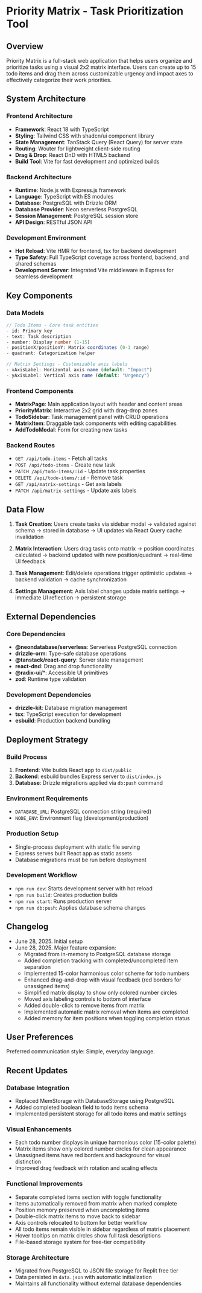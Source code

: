 # Priority Matrix - Task Prioritization Tool

## Overview

Priority Matrix is a full-stack web application that helps users organize and prioritize tasks using a visual 2x2 matrix interface. Users can create up to 15 todo items and drag them across customizable urgency and impact axes to effectively categorize their work priorities.

## System Architecture

### Frontend Architecture
- **Framework**: React 18 with TypeScript
- **Styling**: Tailwind CSS with shadcn/ui component library
- **State Management**: TanStack Query (React Query) for server state
- **Routing**: Wouter for lightweight client-side routing
- **Drag & Drop**: React DnD with HTML5 backend
- **Build Tool**: Vite for fast development and optimized builds

### Backend Architecture
- **Runtime**: Node.js with Express.js framework
- **Language**: TypeScript with ES modules
- **Database**: PostgreSQL with Drizzle ORM
- **Database Provider**: Neon serverless PostgreSQL
- **Session Management**: PostgreSQL session store
- **API Design**: RESTful JSON API

### Development Environment
- **Hot Reload**: Vite HMR for frontend, tsx for backend development
- **Type Safety**: Full TypeScript coverage across frontend, backend, and shared schemas
- **Development Server**: Integrated Vite middleware in Express for seamless development

## Key Components

### Data Models
```typescript
// Todo Items - Core task entities
- id: Primary key
- text: Task description
- number: Display number (1-15)
- positionX/positionY: Matrix coordinates (0-1 range)
- quadrant: Categorization helper

// Matrix Settings - Customizable axis labels
- xAxisLabel: Horizontal axis name (default: "Impact")
- yAxisLabel: Vertical axis name (default: "Urgency")
```

### Frontend Components
- **MatrixPage**: Main application layout with header and content areas
- **PriorityMatrix**: Interactive 2x2 grid with drag-drop zones
- **TodoSidebar**: Task management panel with CRUD operations
- **MatrixItem**: Draggable task components with editing capabilities
- **AddTodoModal**: Form for creating new tasks

### Backend Routes
- `GET /api/todo-items` - Fetch all tasks
- `POST /api/todo-items` - Create new task
- `PATCH /api/todo-items/:id` - Update task properties
- `DELETE /api/todo-items/:id` - Remove task
- `GET /api/matrix-settings` - Get axis labels
- `PATCH /api/matrix-settings` - Update axis labels

## Data Flow

1. **Task Creation**: Users create tasks via sidebar modal → validated against schema → stored in database → UI updates via React Query cache invalidation

2. **Matrix Interaction**: Users drag tasks onto matrix → position coordinates calculated → backend updated with new position/quadrant → real-time UI feedback

3. **Task Management**: Edit/delete operations trigger optimistic updates → backend validation → cache synchronization

4. **Settings Management**: Axis label changes update matrix settings → immediate UI reflection → persistent storage

## External Dependencies

### Core Dependencies
- **@neondatabase/serverless**: Serverless PostgreSQL connection
- **drizzle-orm**: Type-safe database operations
- **@tanstack/react-query**: Server state management
- **react-dnd**: Drag and drop functionality
- **@radix-ui/***: Accessible UI primitives
- **zod**: Runtime type validation

### Development Dependencies
- **drizzle-kit**: Database migration management
- **tsx**: TypeScript execution for development
- **esbuild**: Production backend bundling

## Deployment Strategy

### Build Process
1. **Frontend**: Vite builds React app to `dist/public`
2. **Backend**: esbuild bundles Express server to `dist/index.js`
3. **Database**: Drizzle migrations applied via `db:push` command

### Environment Requirements
- `DATABASE_URL`: PostgreSQL connection string (required)
- `NODE_ENV`: Environment flag (development/production)

### Production Setup
- Single-process deployment with static file serving
- Express serves built React app as static assets
- Database migrations must be run before deployment

### Development Workflow
- `npm run dev`: Starts development server with hot reload
- `npm run build`: Creates production builds
- `npm run start`: Runs production server
- `npm run db:push`: Applies database schema changes

## Changelog
- June 28, 2025. Initial setup
- June 28, 2025. Major feature expansion:
  - Migrated from in-memory to PostgreSQL database storage
  - Added completion tracking with completed/uncompleted item separation
  - Implemented 15-color harmonious color scheme for todo numbers
  - Enhanced drag-and-drop with visual feedback (red borders for unassigned items)
  - Simplified matrix display to show only colored number circles
  - Moved axis labeling controls to bottom of interface
  - Added double-click to remove items from matrix
  - Implemented automatic matrix removal when items are completed
  - Added memory for item positions when toggling completion status

## User Preferences

Preferred communication style: Simple, everyday language.

## Recent Updates

### Database Integration
- Replaced MemStorage with DatabaseStorage using PostgreSQL
- Added completed boolean field to todo items schema
- Implemented persistent storage for all todo items and matrix settings

### Visual Enhancements
- Each todo number displays in unique harmonious color (15-color palette)
- Matrix items show only colored number circles for clean appearance
- Unassigned items have red borders and background for visual distinction
- Improved drag feedback with rotation and scaling effects

### Functional Improvements
- Separate completed items section with toggle functionality
- Items automatically removed from matrix when marked complete
- Position memory preserved when uncompleting items
- Double-click matrix items to move back to sidebar
- Axis controls relocated to bottom for better workflow
- All todo items remain visible in sidebar regardless of matrix placement
- Hover tooltips on matrix circles show full task descriptions
- File-based storage system for free-tier compatibility

### Storage Architecture
- Migrated from PostgreSQL to JSON file storage for Replit free tier
- Data persisted in `data.json` with automatic initialization
- Maintains all functionality without external database dependencies